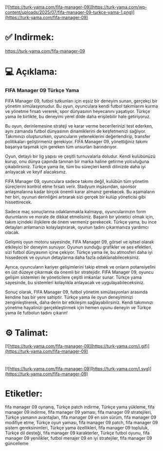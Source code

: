 [![https://turk-yama.com/fifa-manager-09](https://turk-yama.com/wp-content/uploads/2025/07/fifa-manager-09-turkce-yama-1.png)](https://turk-yama.com/fifa-manager-09)
# ✅ Indirmek:
https://turk-yama.com/fifa-manager-09
# 💻 Açıklama:
### FIFA Manager 09 Türkçe Yama

FIFA Manager 09, futbol tutkunları için eşsiz bir deneyim sunan, gerçekçi bir yönetim simülasyonudur. Bu oyun, oyunculara kendi futbol takımlarını kurma ve yönetme fırsatı vererek, spor dünyasının heyecanını yaşatıyor. Türkçe yama ile birlikte, bu deneyimi yerel dilde daha erişilebilir hale getiriyoruz.

Bu oyun, derinlemesine strateji ve karar verme becerilerinizi test ederken, aynı zamanda futbol dünyasının dinamiklerini de keşfetmenizi sağlıyor. Takımınızı oluştururken, oyuncuların yeteneklerini değerlendirip, transfer politikaları geliştirmeniz gerekiyor. FIFA Manager 09, yönettiğiniz takımı başarıya taşımak için gereken tüm unsurları barındırıyor.

Oyun, detaylı bir lig yapısı ve çeşitli turnuvalarla doludur. Kendi kulübünüzü kurup, onu dünya çapında tanınan bir marka haline getirme yolculuğuna çıkabilirsiniz. Türkçe yama ile, tüm bu süreçleri kendi dilinizde daha iyi anlayacak ve keyif alacaksınız.

FIFA Manager 09, oyunculara sadece takımı değil, kulübün tüm yönetim süreçlerini kontrol etme fırsatı verir. Stadyum inşasından, sponsor anlaşmalarına kadar birçok önemli karar almanız gerekecek. Bu aşamaların her biri, oyunun derinliğini artırarak sizi gerçek bir kulüp yöneticisi gibi hissettirecek.

Sadece maç sonuçlarına odaklanmakla kalmayıp, oyuncularınızın form durumlarını ve morale de dikkat etmelisiniz. Başarılı bir yönetici olmak için, takım içindeki ilişkilere de önem vermeniz gerekecek. Türkçe yama, bu ince detayları anlamanızı kolaylaştırarak, oyunun tadını çıkarmanıza yardımcı olacak.

Gelişmiş oyun motoru sayesinde, FIFA Manager 09, görsel ve işitsel olarak etkileyici bir deneyim sunuyor. Oyunun sunduğu grafikler ve ses efektleri, sizi futbol dünyasının içine çekiyor. Türkçe yama ile, bu atmosferi daha iyi hissedecek ve oyunun detaylarına daha fazla odaklanabileceksiniz.

Ayrıca, oyuncuların kariyer gelişimlerini takip etmek ve onların potansiyelini en üst düzeye çıkarmak da önemli bir stratejidir. FIFA Manager 09, oyuncu gelişim sistemleri ile yöneticilere çeşitli imkanlar sunar. Türkçe yama sayesinde, bu sistemleri kolaylıkla anlayacak ve uygulayabileceksiniz.

Sonuç olarak, FIFA Manager 09, futbol yönetim simülasyonları arasında kendine has bir yere sahiptir. Türkçe yama ile oyun deneyiminizi zenginleştirerek, daha derin bir etkileşim sağlayabilirsiniz. Kendi takımınızı yönetme hayalinizi gerçekleştirmek için hemen oyunu deneyin ve Türkçe yama ile futbolun tadını çıkarın!
# ⚙️ Talimat:
[![https://turk-yama.com/fifa-manager-09](https://turk-yama.com/i.gif)](https://turk-yama.com/fifa-manager-09)
#
[![https://turk-yama.com/fifa-manager-09](https://turk-yama.com/l.svg)](https://turk-yama.com/fifa-manager-09)
# Etiketler:
fifa manager 09 oynanış, Türkçe patch indirme, Türkçe yama yükleme, fifa manager 09 indirme, fifa manager 09 yaması, fifa manager 09 stratejileri, Türkçe yamanın avantajları, fifa manager 09 en son sürüm, fifa manager 09 modifiye etme, Türkçe oyun yaması, fifa manager 09 patch, fifa manager 09 sistem gereksinimleri, Türkçe yama özellikleri, fifa manager 09 topluluk, Türkçe dil desteği, fifa manager 09 karakterler, Türkçe futbol oyunu, fifa manager 09 yenilikler, futbol menajer 09 en iyi stratejiler, fifa manager 09 güncelleme



